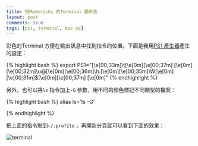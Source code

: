 ```yaml
---
title: 把Mavericks 的Terminal 變彩色
layout: post
comments: true
tags: [ps1, terminal, mac-os]
---
```


彩色的Terminal 方便在輸出訊息中找到指令的位置。下面是我用[PS1 產生器][1]產生的設定：

{% highlight bash %}
export PS1="\[\e[00;33m\]\t\[\e[0m\]\[\e[00;37m\] \[\e[0m\]\[\e[00;32m\]\u@\[\e[0m\]\[\e[00;36m\]\h:\[\e[0m\]\[\e[00;35m\]\W\[\e[0m\]\[\e[00;31m\]\$\[\e[0m\]\[\e[00;37m\] \[\e[0m\]"
{% endhighlight %}

另外，也可以將`ls` 指令加上`-G` 參數，用不同的顏色標記不同類型的檔案：

{% highlight bash %}
alias ls='ls -G'

{% endhighlight %}

把上面的指令貼到`~/.profile` ，再開新分頁就可以看到下面的效果：

![terminal](https://dl.dropboxusercontent.com/u/31448207/imgs/Screen%20Shot%202013-11-07%20at%2010.47.06%20PM.png)


[1]: http://bashrcgenerator.com 


